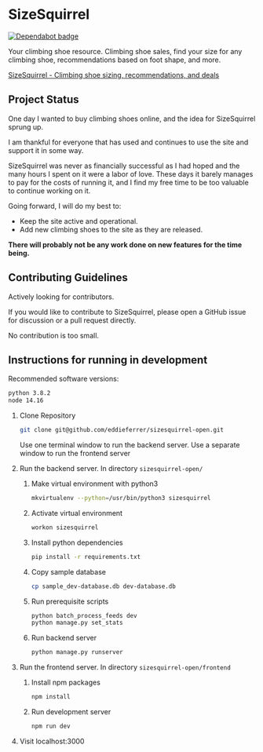 # SizeSquirrel

[![Dependabot badge](https://flat.badgen.net/dependabot/wbkd/webpack-starter?icon=dependabot)](https://dependabot.com/)

Your climbing shoe resource. Climbing shoe sales, find your size for any climbing shoe, recommendations based on foot shape, and more.

[SizeSquirrel - Climbing shoe sizing, recommendations, and deals](https://sizesquirrel.com)

## Project Status

One day I wanted to buy climbing shoes online, and the idea for SizeSquirrel sprung up.

I am thankful for everyone that has used and continues to use the site and support it in some way.

SizeSquirrel was never as financially successful as I had hoped and the many hours I spent on it were a labor of love. These days it barely manages to pay for the costs of running it, and I find my free time to be too valuable to continue working on it.

Going forward, I will do my best to:

* Keep the site active and operational.
* Add new climbing shoes to the site as they are released.

**There will probably not be any work done on new features for the time being.**

## Contributing Guidelines

Actively looking for contributors.

If you would like to contribute to SizeSquirrel, please open a GitHub issue for discussion or a pull request directly.

No contribution is too small.

## Instructions for running in development

Recommended software versions:

```bash
python 3.8.2
node 14.16
```

1. Clone Repository

    ```bash
    git clone git@github.com/eddieferrer/sizesquirrel-open.git
    ```

    Use one terminal window to run the backend server. Use a separate window to run the frontend server

2. Run the backend server. In directory `sizesquirrel-open/`

    1. Make virtual environment with python3

        ```bash
        mkvirtualenv --python=/usr/bin/python3 sizesquirrel
        ```

    2. Activate virtual environment

        ```bash
        workon sizesquirrel
        ```

    3. Install python dependencies

        ```bash
        pip install -r requirements.txt
        ```

    4. Copy sample database

        ```bash
        cp sample_dev-database.db dev-database.db
        ```

    5. Run prerequisite scripts

        ```bash
        python batch_process_feeds dev
        python manage.py set_stats
        ```

    6. Run backend server

        ````bash
        python manage.py runserver
        ````

3. Run the frontend server. In directory `sizesquirrel-open/frontend`

    1. Install npm packages

        ```bash
        npm install
        ```

    2. Run development server

        ```bash
        npm run dev
        ```

4. Visit localhost:3000
